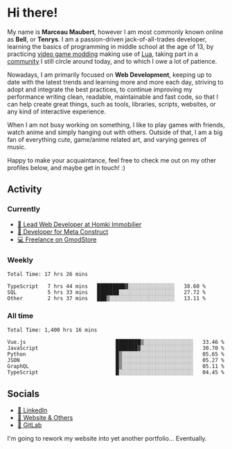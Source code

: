 # Hi there!

My name is **Marceau Maubert**, however I am most commonly known online as **Bell**, or **Tenrys**. I am a passion-driven jack-of-all-trades developer, learning the basics of programming in middle school at the age of 13, by practicing [video game modding](https://garrysmod.com) making use of [Lua](https://lua.org), taking part in a [community](https://metastruct.net) I still circle around today, and to which I owe a lot of patience.

Nowadays, I am primarily focused on **Web Development**, keeping up to date with the latest trends and learning more and more each day, striving to adopt  and integrate the best practices, to continue improving my performance writing clean, readable, maintainable and fast code, so that I can help create great things, such as tools, libraries, scripts, websites, or any kind of interactive experience.

When I am not busy working on something, I like to play games with friends, watch anime and simply hanging out with others. Outside of that, I am a big fan of everything cute, game/anime related art, and varying genres of music.

Happy to make your acquaintance, feel free to check me out on my other profiles below, and maybe get in touch! :)

## Activity

### Currently

- [🏢 Lead Web Developer at Homki Immobilier](https://homki-immobilier.com)
- [🎈 Developer for Meta Construct](https://metastruct.net)
- [💻 Freelance on GmodStore](https://www.gmodstore.com/users/Tenrys)

### Weekly
<!--START_SECTION:wakaWeekly-->

```text
Total Time: 17 hrs 26 mins

TypeScript   7 hrs 44 mins   █████████▓░░░░░░░░░░░░░░░   38.60 %
SQL          5 hrs 33 mins   ███████░░░░░░░░░░░░░░░░░░   27.72 %
Other        2 hrs 37 mins   ███▒░░░░░░░░░░░░░░░░░░░░░   13.11 %
```

<!--END_SECTION:wakaWeekly-->

### All time
<!--START_SECTION:wakaTotal-->

```text
Total Time: 1,400 hrs 16 mins

Vue.js                             ████████▒░░░░░░░░░░░░░░░░   33.46 %
JavaScript                         ███████▓░░░░░░░░░░░░░░░░░   30.70 %
Python                             █▒░░░░░░░░░░░░░░░░░░░░░░░   05.65 %
JSON                               █▒░░░░░░░░░░░░░░░░░░░░░░░   05.27 %
GraphQL                            █▒░░░░░░░░░░░░░░░░░░░░░░░   05.11 %
TypeScript                         █░░░░░░░░░░░░░░░░░░░░░░░░   04.45 %
```

<!--END_SECTION:wakaTotal-->

## Socials

- [👔 LinkedIn](https://www.linkedin.com/in/marceau-maubert)
- [🔗 Website & Others](https://bell.moe)
- [🦊 GitLab](https://gitlab.com/Tenrys)

I'm going to rework my website into yet another portfolio... Eventually.
